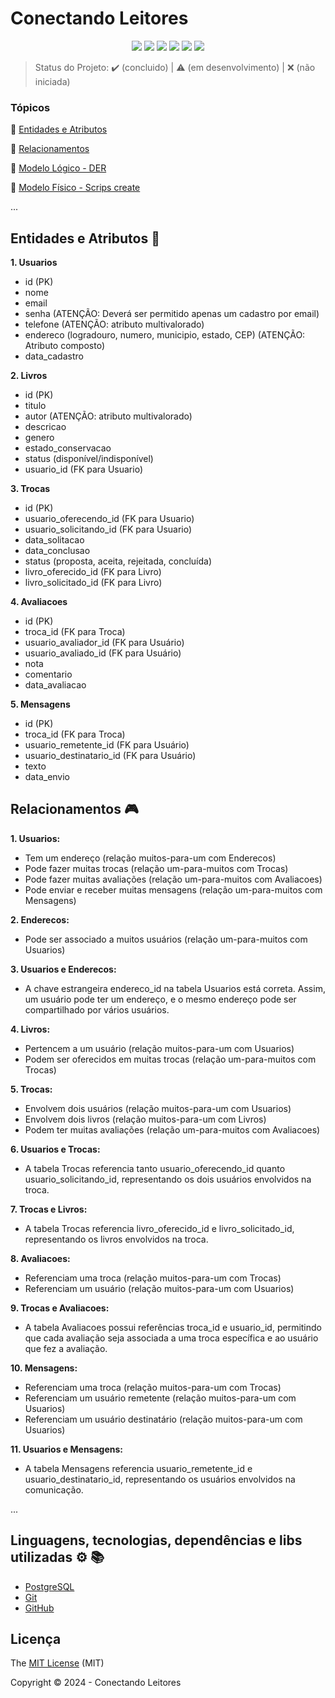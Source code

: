 <h1>Conectando Leitores</h1> 

<p align="center">
  <img src="http://img.shields.io/static/v1?label=Draw.io&message=24.6.4&color=f08705&style=for-the-badge&logo=diagramsdotnet"/>
  <img src="http://img.shields.io/static/v1?label=Workbench MySQL&message=8.0.38&color=4479a1&style=for-the-badge&logo=mysql&logoColor=f5f5f5"/>
  <img src="http://img.shields.io/static/v1?label=PostgreSQL&message=16&color=4169e1&style=for-the-badge&logo=postgresql&logoColor=f5f5f5"/>
  <img src="http://img.shields.io/static/v1?label=STATUS&message=EM%20DESENVOLVIMENTO&color=RED&style=for-the-badge"/>
  <img src="http://img.shields.io/static/v1?label=STATUS&message=CONCLUIDO&color=GREEN&style=for-the-badge"/>
  <img src="http://img.shields.io/static/v1?label=License&message=MIT&color=green&style=for-the-badge"/>
</p>

> Status do Projeto: :heavy_check_mark: (concluido) | :warning: (em desenvolvimento) | :x: (não iniciada)

### Tópicos 

:small_blue_diamond: [Entidades e Atributos](#entidades-e-atributos-file_folder)

:small_blue_diamond: [Relacionamentos](#relacionamentos-video_game)

:small_blue_diamond: [Modelo Lógico - DER](#linguagens-dependencias-e-libs-utilizadas-books-gear)

:small_blue_diamond: [Modelo Físico - Scrips create ](#desenvolvedorescontribuintes-octocat)

... 

## Entidades e Atributos :file_folder:

<p align="justify">

**1. Usuarios**
  - id (PK)
  - nome
  - email
  - senha (ATENÇÃO: Deverá ser permitido apenas um cadastro por email)
  - telefone (ATENÇÃO: atributo multivalorado)
  - endereco (logradouro, numero, municipio, estado, CEP) (ATENÇÃO: Atributo composto)
  - data_cadastro

**2. Livros**
  - id (PK)
  - titulo
  - autor (ATENÇÃO: atributo multivalorado)
  - descricao
  - genero
  - estado_conservacao
  - status (disponível/indisponível)
  - usuario_id (FK para Usuario)

**3. Trocas**
  - id (PK)
  - usuario_oferecendo_id (FK para Usuario)
  - usuario_solicitando_id (FK para Usuario)
  - data_solitacao
  - data_conclusao
  - status (proposta, aceita, rejeitada, concluída)
  - livro_oferecido_id (FK para Livro)
  - livro_solicitado_id (FK para Livro)

**4. Avaliacoes**
  - id (PK)
  - troca_id (FK para Troca)
  - usuario_avaliador_id (FK para Usuário)
  - usuario_avaliado_id (FK para Usuário)
  - nota
  - comentario
  - data_avaliacao

**5. Mensagens** 
  - id (PK)
  - troca_id (FK para Troca)
  - usuario_remetente_id (FK para Usuário)
  - usuario_destinatario_id (FK para Usuário)
  - texto
  - data_envio

</p>

## Relacionamentos :video_game:

**1. Usuarios:**
  - Tem um endereço (relação muitos-para-um com Enderecos)
  - Pode fazer muitas trocas (relação um-para-muitos com Trocas)
  - Pode fazer muitas avaliações (relação um-para-muitos com Avaliacoes)
  - Pode enviar e receber muitas mensagens (relação um-para-muitos com Mensagens)

**2. Enderecos:**
  - Pode ser associado a muitos usuários (relação um-para-muitos com Usuarios)

**3. Usuarios e Enderecos:**
  - A chave estrangeira endereco_id na tabela Usuarios está correta. Assim, um usuário pode ter um endereço, e o mesmo endereço pode ser compartilhado por vários usuários.

**4. Livros:**
  - Pertencem a um usuário (relação muitos-para-um com Usuarios)
  - Podem ser oferecidos em muitas trocas (relação um-para-muitos com Trocas)

**5. Trocas:**
  - Envolvem dois usuários (relação muitos-para-um com Usuarios)
  - Envolvem dois livros (relação muitos-para-um com Livros)
  - Podem ter muitas avaliações (relação um-para-muitos com Avaliacoes)

**6. Usuarios e Trocas:**
   - A tabela Trocas referencia tanto usuario_oferecendo_id quanto usuario_solicitando_id, representando os dois usuários envolvidos na troca.

**7. Trocas e Livros:**
   - A tabela Trocas referencia livro_oferecido_id e livro_solicitado_id, representando os livros envolvidos na troca.

**8. Avaliacoes:**
  - Referenciam uma troca (relação muitos-para-um com Trocas)
  - Referenciam um usuário (relação muitos-para-um com Usuarios)

**9. Trocas e Avaliacoes:**
  - A tabela Avaliacoes possui referências troca_id e usuario_id, permitindo que cada avaliação seja associada a uma troca específica e ao usuário que fez a avaliação.

**10. Mensagens:**
  - Referenciam uma troca (relação muitos-para-um com Trocas)
  - Referenciam um usuário remetente (relação muitos-para-um com Usuarios)
  - Referenciam um usuário destinatário (relação muitos-para-um com Usuarios)

**11. Usuarios e Mensagens:**
  - A tabela Mensagens referencia usuario_remetente_id e usuario_destinatario_id, representando os usuários envolvidos na comunicação.

... 

## Linguagens, tecnologias, dependências e libs utilizadas :gear: :books:


- [PostgreSQL](https://www.postgresql.org/download/)
- [Git](https://git-scm.com/downloads)
- [GitHub](https://github.com/)
  


## Licença 

The [MIT License]() (MIT)

Copyright :copyright: 2024 - Conectando Leitores
